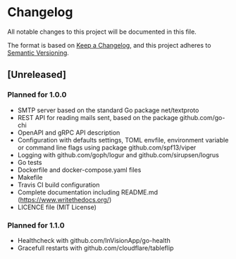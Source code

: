 # Changelog
All notable changes to this project will be documented in this file.

The format is based on [Keep a Changelog](https://keepachangelog.com/en/1.0.0/),
and this project adheres to [Semantic Versioning](https://semver.org/spec/v2.0.0.html).

## [Unreleased]
### Planned for 1.0.0
- SMTP server based on the standard Go package net/textproto
- REST API for reading mails sent, based on the package github.com/go-chi
- OpenAPI and gRPC API description
- Configuration with defaults settings, TOML envfile, environment variable
  or command line flags using package github.com/spf13/viper
- Logging with github.com/goph/logur and github.com/sirupsen/logrus
- Go tests
- Dockerfile and docker-compose.yaml files
- Makefile
- Travis CI build configuration
- Complete documentation including README.md (https://www.writethedocs.org/)
- LICENCE file (MIT License)
### Planned for 1.1.0
- Healthcheck with github.com/InVisionApp/go-health
- Gracefull restarts with github.com/cloudflare/tableflip

